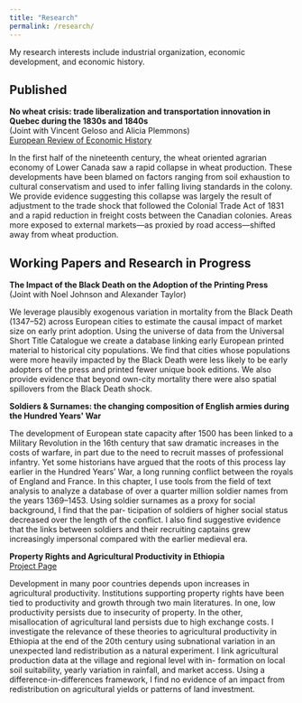 ```yaml
---
title: "Research"
permalink: /research/
---
```

My research interests include industrial organization, economic development, and economic history. 

## Published
**No wheat crisis: trade liberalization and transportation innovation in Quebec during the 1830s and 1840s**\
(Joint with Vincent Geloso and Alicia Plemmons)\
[European Review of Economic History](https://academic.oup.com/ereh/advance-article-abstract/doi/10.1093/ereh/head004/7078089)

In the first half of the nineteenth century, the wheat oriented agrarian economy of Lower Canada saw a rapid collapse in wheat production. These developments have been blamed on factors ranging from soil exhaustion to cultural conservatism and used to infer falling living standards in the colony. We provide evidence suggesting this collapse was largely the result of adjustment to the trade shock that followed the Colonial Trade Act of 1831 and a rapid reduction in freight costs between the Canadian colonies. Areas more exposed to external markets—as proxied by road access—shifted away from wheat production.

## Working Papers and Research in Progress
**The Impact of the Black Death on the Adoption of the Printing Press**\
(Joint with Noel Johnson and Alexander Taylor)

We leverage plausibly exogenous variation in mortality from the Black Death (1347–52)
across European cities to estimate the causal impact of market size on early print adoption.
Using the universe of data from the Universal Short Title Catalogue we create a database
linking early European printed material to historical city populations. We find that cities
whose populations were more heavily impacted by the Black Death were less likely to be early
adopters of the press and printed fewer unique book editions. We also provide evidence that
beyond own-city mortality there were also spatial spillovers from the Black Death shock.

**Soldiers & Surnames: the changing composition of English armies during the Hundred Years' War**

The development of European state capacity after 1500 has been linked to a Military Revolution in the 16th century that saw dramatic increases in the costs of warfare, in part
due to the need to recruit masses of professional infantry. Yet some historians have argued
that the roots of this process lay earlier in the Hundred Years’ War, a long running conflict
between the royals of England and France. In this chapter, I use tools from the field of
text analysis to analyze a database of over a quarter million soldier names from the years
1369–1453. Using soldier surnames as a proxy for social background, I find that the par-
ticipation of soldiers of higher social status decreased over the length of the conflict. I also
find suggestive evidence that the links between soldiers and their recruiting captains grew
increasingly impersonal compared with the earlier medieval era.

**Property Rights and Agricultural Productivity in Ethiopia**\
[Project Page](https://github.com/athoma5/ethiopia)

Development in many poor countries depends upon increases in agricultural productivity.
Institutions supporting property rights have been tied to productivity and growth through
two main literatures. In one, low productivity persists due to insecurity of property. In the
other, misallocation of agricultural land persists due to high exchange costs. I investigate
the relevance of these theories to agricultural productivity in Ethiopia at the end of the
20th century using subnational variation in an unexpected land redistribution as a natural
experiment. I link agricultural production data at the village and regional level with in-
formation on local soil suitability, yearly variation in rainfall, and market access. Using a
difference-in-differences framework, I find no evidence of an impact from redistribution on
agricultural yields or patterns of land investment.